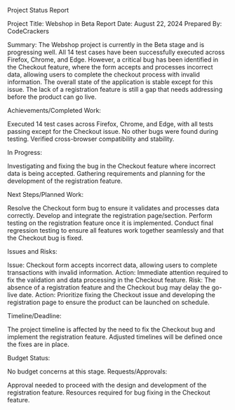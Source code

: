 Project Status Report

Project Title: Webshop in Beta
Report Date: August 22, 2024
Prepared By: CodeCrackers

Summary:
The Webshop project is currently in the Beta stage and is progressing well. All 14 test cases have been successfully executed across Firefox, Chrome, and Edge. However, a critical bug has been identified in the Checkout feature, where the form accepts and processes incorrect data, allowing users to complete the checkout process with invalid information. The overall state of the application is stable except for this issue. The lack of a registration feature is still a gap that needs addressing before the product can go live.

Achievements/Completed Work:

Executed 14 test cases across Firefox, Chrome, and Edge, with all tests passing except for the Checkout issue.
No other bugs were found during testing.
Verified cross-browser compatibility and stability.

In Progress:

Investigating and fixing the bug in the Checkout feature where incorrect data is being accepted.
Gathering requirements and planning for the development of the registration feature.

Next Steps/Planned Work:

Resolve the Checkout form bug to ensure it validates and processes data correctly.
Develop and integrate the registration page/section.
Perform testing on the registration feature once it is implemented.
Conduct final regression testing to ensure all features work together seamlessly and that the Checkout bug is fixed.

Issues and Risks:

Issue: Checkout form accepts incorrect data, allowing users to complete transactions with invalid information.
Action: Immediate attention required to fix the validation and data processing in the Checkout feature.
Risk: The absence of a registration feature and the Checkout bug may delay the go-live date.
Action: Prioritize fixing the Checkout issue and developing the registration page to ensure the product can be launched on schedule.

Timeline/Deadline:

The project timeline is affected by the need to fix the Checkout bug and implement the registration feature. Adjusted timelines will be defined once the fixes are in place.

Budget Status:


No budget concerns at this stage.
Requests/Approvals:

Approval needed to proceed with the design and development of the registration feature.
Resources required for bug fixing in the Checkout feature.